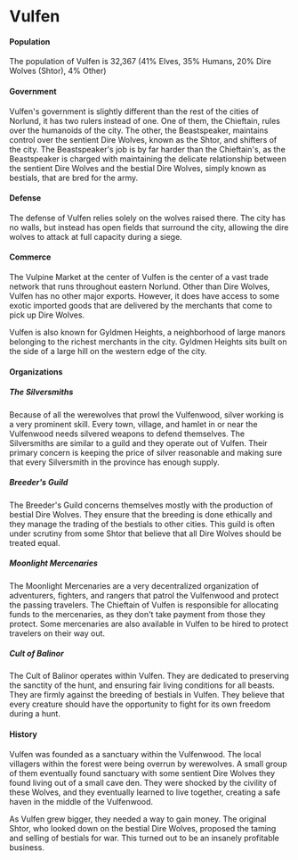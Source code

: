 # Vulfen
#### Population
The population of Vulfen is 32,367 (41% Elves, 35% Humans, 20% Dire Wolves (Shtor), 4% Other)
#### Government
Vulfen's government is slightly different than the rest of the cities of Norlund, it has two rulers instead of one. One of them, the Chieftain, rules over the humanoids of the city. The other, the Beastspeaker, maintains control over the sentient Dire Wolves, known as the Shtor, and shifters of the city. The Beastspeaker's job is by far harder than the Chieftain's, as the Beastspeaker is charged with maintaining the delicate relationship between the sentient Dire Wolves and the bestial Dire Wolves, simply known as bestials, that are bred for the army.
#### Defense
The defense of Vulfen relies solely on the wolves raised there. The city has no walls, but instead has open fields that surround the city, allowing the dire wolves to attack at full capacity during a siege.
#### Commerce
The Vulpine Market at the center of Vulfen is the center of a vast trade network that runs throughout eastern Norlund. Other than Dire Wolves, Vulfen has no other major exports. However, it does have access to some exotic imported goods that are delivered by the merchants that come to pick up Dire Wolves.

Vulfen is also known for Gyldmen Heights, a neighborhood of large manors belonging to the richest merchants in the city. Gyldmen Heights sits built on the side of a large hill on the western edge of the city. 
#### Organizations
##### The Silversmiths
Because of all the werewolves that prowl the Vulfenwood, silver working is a very prominent skill. Every town, village, and hamlet in or near the Vulfenwood needs silvered weapons to defend themselves. The Silversmiths are similar to a guild and they operate out of Vulfen. Their primary concern is keeping the price of silver reasonable and making sure that every Silversmith in the province has enough supply.
##### Breeder's Guild
The Breeder's Guild concerns themselves mostly with the production of bestial Dire Wolves. They ensure that the breeding is done ethically and they manage the trading of the bestials to other cities. This guild is often under scrutiny from some Shtor that believe that all Dire Wolves should be treated equal.
##### Moonlight Mercenaries
The Moonlight Mercenaries are a very decentralized organization of adventurers, fighters, and rangers that patrol the Vulfenwood and protect the passing travelers. The Chieftain of Vulfen is responsible for allocating funds to the mercenaries, as they don't take payment from those they protect. Some mercenaries are also available in Vulfen to be hired to protect travelers on their way out.
##### Cult of Balinor
The Cult of Balinor operates within Vulfen. They are dedicated to preserving the sanctity of the hunt, and ensuring fair living conditions for all beasts. They are firmly against the breeding of bestials in Vulfen. They believe that every creature should have the opportunity to fight for its own freedom during a hunt.
#### History
Vulfen was founded as a sanctuary within the Vulfenwood. The local villagers within the forest were being overrun by werewolves. A small group of them eventually found sanctuary with some sentient Dire Wolves they found living out of a small cave den. They were shocked by the civility of these Wolves, and they eventually learned to live together, creating a safe haven in the middle of the Vulfenwood.

As Vulfen grew bigger, they needed a way to gain money. The original Shtor, who looked down on the bestial Dire Wolves, proposed the taming and selling of bestials for war. This turned out to be an insanely profitable business.
